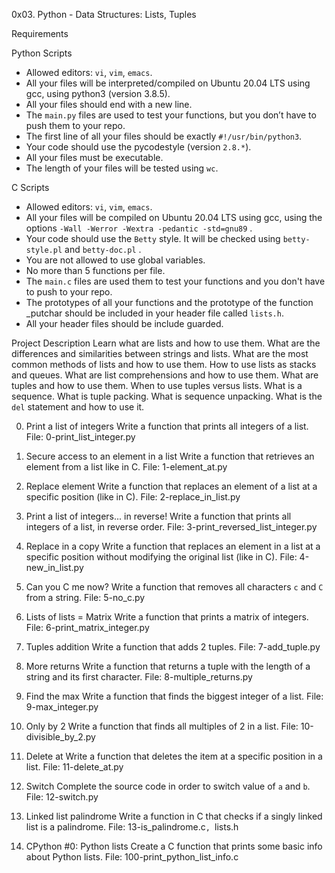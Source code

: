 0x03. Python - Data Structures: Lists, Tuples

Requirements

Python Scripts
*   Allowed editors: `vi`, `vim`, `emacs`.
*   All your files will be interpreted/compiled on Ubuntu 20.04 LTS using gcc, using python3 (version 3.8.5).
*   All your files should end with a new line.
*   The `main.py` files are used to test your functions, but you don’t have to push them to your repo.
*   The first line of all your files should be exactly `#!/usr/bin/python3`.
*   Your code should use the pycodestyle (version `2.8.*`).
*   All your files must be executable.
*   The length of your files will be tested using `wc`.

C Scripts
*   Allowed editors: `vi`, `vim`, `emacs`.
*   All your files will be compiled on Ubuntu 20.04 LTS using gcc, using the options `-Wall -Werror -Wextra -pedantic -std=gnu89` .
*   Your code should use the `Betty` style. It will be checked using `betty-style.pl` and `betty-doc.pl` .
*   You are not allowed to use global variables.
*   No more than 5 functions per file.
*   The `main.c` files are used them to test your functions and you don't have to push to your repo.
*   The prototypes of all your functions and the prototype of the function _putchar should be included in your header file called `lists.h`.
*   All your header files should be include guarded.

Project Description
Learn what are lists and how to use them.
What are the differences and similarities between strings and lists.
What are the most common methods of lists and how to use them.
How to use lists as stacks and queues.
What are list comprehensions and how to use them.
What are tuples and how to use them.
When to use tuples versus lists.
What is a sequence.
What is tuple packing.
What is sequence unpacking.
What is the `del` statement and how to use it.

0. Print a list of integers 
Write a function that prints all integers of a list. 
File: 0-print_list_integer.py

1. Secure access to an element in a list
Write a function that retrieves an element from a list like in C. 
File: 1-element_at.py

2. Replace element
Write a function that replaces an element of a list at a specific position (like in C). 
File: 2-replace_in_list.py

3. Print a list of integers... in reverse!
Write a function that prints all integers of a list, in reverse order. 
File: 3-print_reversed_list_integer.py

4. Replace in a copy
Write a function that replaces an element in a list at a specific position without modifying the original list (like in C). 
File: 4-new_in_list.py

5. Can you C me now?
Write a function that removes all characters `c` and `C` from a string. 
File: 5-no_c.py
6. Lists of lists = Matrix
Write a function that prints a matrix of integers. 
File: 6-print_matrix_integer.py

7. Tuples addition
Write a function that adds 2 tuples. 
File: 7-add_tuple.py

8. More returns
Write a function that returns a tuple with the length of a string and its first character. 
File: 8-multiple_returns.py

9. Find the max
Write a function that finds the biggest integer of a list. 
File: 9-max_integer.py

10. Only by 2
Write a function that finds all multiples of 2 in a list. 
File: 10-divisible_by_2.py

11. Delete at
Write a function that deletes the item at a specific position in a list. 
File: 11-delete_at.py

12. Switch
Complete the source code in order to switch value of `a` and `b`. 
File: 12-switch.py

13. Linked list palindrome
Write a function in C that checks if a singly linked list is a palindrome. 
File: 13-is_palindrome.c`, `lists.h

14. CPython #0: Python lists
Create a C function that prints some basic info about Python lists. 
File: 100-print_python_list_info.c
